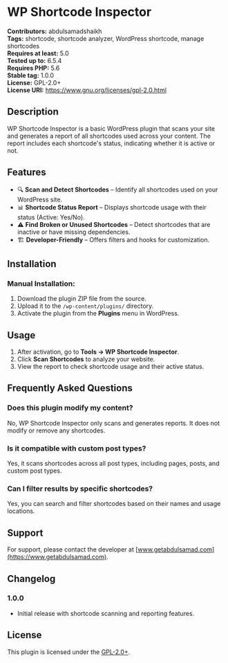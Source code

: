 # WP Shortcode Inspector

**Contributors:** abdulsamadshaikh  
**Tags:** shortcode, shortcode analyzer, WordPress shortcode, manage shortcodes  
**Requires at least:** 5.0  
**Tested up to:** 6.5.4  
**Requires PHP:** 5.6  
**Stable tag:** 1.0.0  
**License:** GPL-2.0+  
**License URI:** https://www.gnu.org/licenses/gpl-2.0.html  

## Description

WP Shortcode Inspector is a basic WordPress plugin that scans your site and generates a report of all shortcodes used across your content. The report includes each shortcode's status, indicating whether it is active or not.

## Features

- 🔍 **Scan and Detect Shortcodes** – Identify all shortcodes used on your WordPress site.
- 📊 **Shortcode Status Report** – Displays shortcode usage with their status (Active: Yes/No).
- ⚠️ **Find Broken or Unused Shortcodes** – Detect shortcodes that are inactive or have missing dependencies.
- 🏗 **Developer-Friendly** – Offers filters and hooks for customization.

## Installation

### Manual Installation:
1. Download the plugin ZIP file from the source.
2. Upload it to the `/wp-content/plugins/` directory.
3. Activate the plugin from the **Plugins** menu in WordPress.

## Usage

1. After activation, go to **Tools → WP Shortcode Inspector**.
2. Click **Scan Shortcodes** to analyze your website.
3. View the report to check shortcode usage and their active status.

## Frequently Asked Questions

### Does this plugin modify my content?
No, WP Shortcode Inspector only scans and generates reports. It does not modify or remove any shortcodes.

### Is it compatible with custom post types?
Yes, it scans shortcodes across all post types, including pages, posts, and custom post types.

### Can I filter results by specific shortcodes?
Yes, you can search and filter shortcodes based on their names and usage locations.

## Support
For support, please contact the developer at [www.getabdulsamad.com](https://www.getabdulsamad.com).

## Changelog

### 1.0.0
- Initial release with shortcode scanning and reporting features.

## License

This plugin is licensed under the [GPL-2.0+](https://www.gnu.org/licenses/gpl-2.0.html).